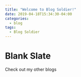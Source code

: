 ```yaml
---
title: "Welcome to Blog Soldier!"
date: 2019-04-18T15:34:30-04:00
categories:
  - blog
tags:
  - Blog Soldier
---
```


# Blank Slate


Check out my other blogs
